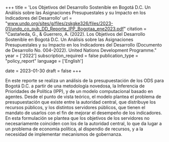 +++
title = 'Los Objetivos del Desarrollo Sostenible en Bogotá D.C. Un Análisis sobre las Asignaciones Presupuestales y su Impacto en los Indicadores del Desarrollo'
url = "www.undp.org/sites/g/files/zskgke326/files/2023-01/undp_co_pub_DD_Reporte_IPP_Bogotaa_ene2023.pdf"
citation = "Castañeda, G., & Guerrero, A. (2022). Los Objetivos del Desarrollo Sostenible en Bogotá D.C. Un Análisis sobre las Asignaciones Presupuestales y su Impacto en los Indicadores del Desarrollo (Documento de Desarrollo No. 004–2022). United Nations Development Programme."
year = ['2022']
subscription_required = false
publication_type = "policy_report"
language = ['English']


date = 2023-01-30
draft = false
+++

En este reporte se realiza un análisis de la presupuestación de los ODS para Bogotá D.C. a partir de una metodología novedosa, la Inferencia de Prioridades de Política (IPP), y de un modelo computacional basado en agentes. Desde el punto de vista teórico, el modelo plantea el problema de presupuestación que existe entre la autoridad central, que distribuye los recursos públicos, y los distintos servidores públicos, que tienen el mandato de usarlos con el fin de mejorar el desempeño de los indicadores. En esta formulación se plantea que los objetivos de los servidores no necesariamente coinciden con los de la autoridad central, lo que da lugar a un problema de economía política, al dispendio de recursos, y a la necesidad de implementar mecanismos de gobernanza.